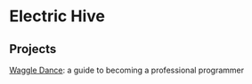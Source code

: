 # Electric Hive

## Projects

[Waggle Dance](https://electrichive.github.io/waggledance/): a guide to becoming a professional programmer
